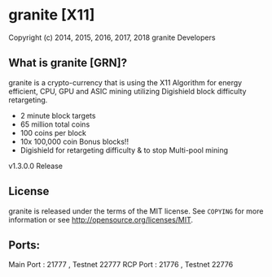 granite [X11]
================================

Copyright (c) 2014, 2015, 2016, 2017, 2018 granite Developers

What is granite [GRN]?
----------------

granite is a crypto-currency that is using the X11 Algorithm for energy efficient, CPU, GPU and ASIC mining utilizing Digishield block difficulty retargeting.

 - 2 minute block targets
 - 65 million total coins
 - 100 coins per block
 - 10x 100,000 coin Bonus blocks!!
 - Digishield for retargeting difficulty & to stop Multi-pool mining 

v1.3.0.0 Release


License
-------

granite is released under the terms of the MIT license. See `COPYING` for more
information or see http://opensource.org/licenses/MIT.


Ports:
-------

Main Port : 21777 , Testnet 22777
RCP Port : 21776 , Testnet 22776
